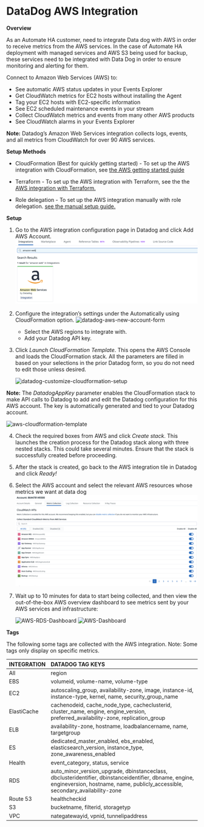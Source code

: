 # DataDog AWS Integration

**Overview**

As an Automate HA customer, need to integrate Data dog with AWS in order to receive metrics from the AWS services. In the case of Automate HA deployment with managed services and AWS S3 being used for backup, these services need to be integrated with Data Dog in order to ensure monitoring and alerting for them.

Connect to Amazon Web Services (AWS) to:

+ See automatic AWS status updates in your Events Explorer
+ Get CloudWatch metrics for EC2 hosts without installing the Agent
+ Tag your EC2 hosts with EC2-specific information
+ See EC2 scheduled maintenance events in your stream
+ Collect CloudWatch metrics and events from many other AWS products
+ See CloudWatch alarms in your Events Explorer

**Note:** Datadog’s Amazon Web Services integration collects logs, events, and all metrics from CloudWatch for over 90 AWS services.

**Setup Methods**
* CloudFormation (Best for quickly getting started) - To set up the AWS integration with CloudFormation, see [the AWS getting started guide](https://docs.datadoghq.com/getting_started/integrations/aws/)

* Terraform - To set up the AWS integration with Terraform, see the the [AWS integration with Terraform.](https://docs.datadoghq.com/integrations/guide/aws-terraform-setup/)

* Role delegation - To set up the AWS integration manually with role delegation. [see the manual setup guide.](https://docs.datadoghq.com/integrations/guide/aws-manual-setup/?tab=roledelegation)

**Setup**
1. Go to the AWS integration configuration page in Datadog and click Add AWS Account.
![AWS-Integration](Images/AWS-Integration.png)
1. Configure the integration’s settings under the Automatically using CloudFormation option.
    ![datadog-aws-new-account-form](Images/datadog-aws-new-account-form-1.avif)
   + Select the AWS regions to integrate with.
   + Add your Datadog API key.

2. Click *Launch CloudFormation Template*. This opens the AWS Console and loads the CloudFormation stack. All the parameters are filled in based on your selections in the prior Datadog form, so you do not need to edit those unless desired.

    ![datadog-customize-cloudformation-setup](Images/datadog-customize-cloudformation-setup-1.avif)

**Note:** The *DatadogAppKey* parameter enables the CloudFormation stack to make API calls to Datadog to add and edit the Datadog configuration for this AWS account. The key is automatically generated and tied to your Datadog account.

![aws-cloudformation-template](Images/aws-cloudformation-quick-create-stack-1.avif)

4. Check the required boxes from AWS and click *Create stack*. This launches the creation process for the Datadog stack along with three nested stacks. This could take several minutes. Ensure that the stack is successfully created before proceeding.

5. After the stack is created, go back to the AWS integration tile in Datadog and click *Ready!*
6. Select the AWS account and select the relevant AWS resources whose metrics we want at data dog
![AWS-Metrics-Select](Images/Metrics-select.png)

7. Wait up to 10 minutes for data to start being collected, and then view the out-of-the-box AWS overview dashboard to see metrics sent by your AWS services and infrastructure:

    ![AWS-RDS-Dashboard](Images/datadog-rds-dashboard-1.avif)
    ![AWS-Dashboard](Images/aws-dashboard.c32d24d188c4128777545e3cd1647c44.avif)

**Tags**

The following some tags are collected with the AWS integration. Note: Some tags only display on specific metrics.

| INTEGRATION | DATADOG TAG KEYS |
| :--- | :-- |
|All|region|
EBS |	volumeid, volume-name, volume-type
EC2 |	autoscaling_group, availability-zone, image, instance-id, instance-type, kernel, name, security_group_name
ElastiCache |	cachenodeid, cache_node_type, cacheclusterid, cluster_name, engine, engine_version, preferred_availability-zone, replication_group
ELB |	availability-zone, hostname, loadbalancername, name, targetgroup
ES |	dedicated_master_enabled, ebs_enabled, elasticsearch_version, instance_type, zone_awareness_enabled
Health |	event_category, status, service
RDS |	auto_minor_version_upgrade, dbinstanceclass, dbclusteridentifier, dbinstanceidentifier, dbname, engine, engineversion, hostname, name, publicly_accessible, secondary_availability-zone
Route 53 |	healthcheckid
S3 |	bucketname, filterid, storagetyp
VPC |	nategatewayid, vpnid, tunnelipaddress